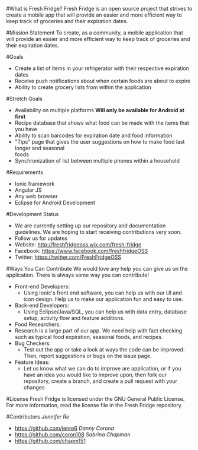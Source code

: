 #What is Fresh Fridge?
Fresh Fridge is an open source project that strives to create a mobile app that will provide an easier and more efficient way to keep track of groceries and their expiration dates. 

#Mission Statement
To create, as a community, a mobile application that will provide an easier and more efficient way to keep track of groceries and their expiration dates. 

#Goals
- Create a list of items in your refrigerator with their respective expiration dates
- Receive push notifications about when certain foods are about to expire 
- Ability to create grocery lists from within the application 

#Stretch Goals
- Availability on multiple platforms **Will only be available for Android at first**
- Recipe database that shows what food can be made with the items that you have
- Ability to scan barcodes for expiration date and food information 
- "Tips" page that gives the user suggestions on how to make food last longer and seasonal  
foods 
- Synchronization of list between multiple phones within a household 

#Requirements
- Ionic framework
- Angular JS 
- Any web browser
- Eclipse for Android Development

#Development Status
- We are currently setting up our repository and documentation guidelines. We are hoping to start receiving contributions very soon. 
- Follow us for updates
- Website: http://freshfridgeoss.wix.com/fresh-fridge
- Facebook: https://www.facebook.com/freshfridgeOSS
- Twitter: https://twitter.com/FreshFridgeOSS

#Ways You Can Contribute 
We would love any help you can give us on the application. There is always some way you can contribute!

- Front-end Developers:
  - Using Ionic's front end software, you can help us with our UI and icon design. Help us   to make our application fun and easy to use. 
- Back-end Developers:
  - Using Eclipse/Java/SQL, you can help us with data entry, database setup, activity flow   and feature additions.  
- Food Researchers:
 - Research is a large part of our app. We need help with fact checking such as typical     food expiration, seasonal foods, and recipes.
- Bug Checkers:
  - Test out the app or take a look at ways the code can be improved. Then, report   suggestions or bugs on the issue page.
- Feature Ideas:
  - Let us know what we can do to improve are application, or if you have an idea you   would like to improve upon, then fork our repository, create a branch, and create a pull   request   with your changes

#License
Fresh Fridge is licensed under the GNU General Public License. For more information, read the license file in the Fresh Fridge repository.

#Contributors
*Jennifer Re*
  - https://github.com/jenre6
*Danny Corona*
  - https://github.com/coron108
*Sabrina Chapman*
  - https://github.com/chapm151

